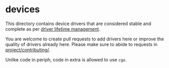 # devices

This directory contains device drivers that are considered stable and complete
as per [driver lifetime
management](https://periph.io/project/#driver-lifetime-management).

You are welcome to create pull requests to add drivers here or improve the
quality of drivers already here. Please make sure to abide to requests in
[project/contributing/](https://periph.io/project/contributing/).

Unlike code in periph, code in extra is allowed to use `cgo`.
